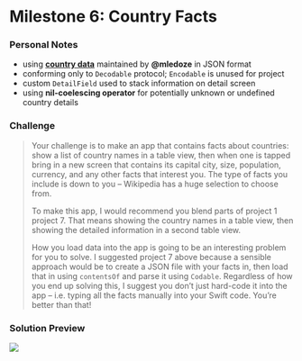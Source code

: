 # Milestone 6: Country Facts

### Personal Notes
- using [**country data**](https://github.com/mledoze/countries) maintained by **@mledoze** in JSON format
- conforming only to `Decodable` protocol; `Encodable` is unused for project
- custom `DetailField` used to stack information on detail screen
- using **nil-coelescing operator** for potentially unknown or undefined country details

### Challenge
> Your challenge is to make an app that contains facts about countries: show a list of country names in a table view, then when one is tapped bring in a new screen that contains its capital city, size, population, currency, and any other facts that interest you. The type of facts you include is down to you – Wikipedia has a huge selection to choose from.
>
> To make this app, I would recommend you blend parts of project 1 project 7. That means showing the country names in a table view, then showing the detailed information in a second table view.
>
> How you load data into the app is going to be an interesting problem for you to solve. I suggested project 7 above because a sensible approach would be to create a JSON file with your facts in, then load that in using `contentsOf` and parse it using `Codable`. Regardless of how you end up solving this, I suggest you don’t just hard-code it into the app – i.e. typing all the facts manually into your Swift code. You’re better than that!

### Solution Preview
<img src="https://user-images.githubusercontent.com/4438390/72212536-002a1a80-34ac-11ea-8f5a-f7eb25fc860b.png">
